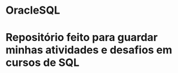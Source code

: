 # OracleSQL
 
<h1>Repositório feito para guardar minhas atividades e desafios em cursos de SQL</h1>
